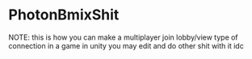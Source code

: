 # PhotonBmixShit


NOTE: this is how you can make a multiplayer join lobby/view type of connection in a game in unity you may edit and do other shit with it idc
